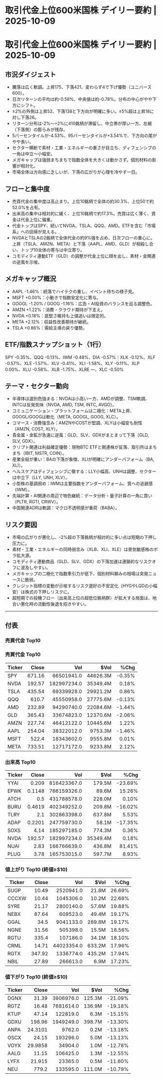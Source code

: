 # 取引代金上位600米国株 デイリー要約 | 2025-10-09

# 取引代金上位600米国株 デイリー要約 | 2025-10-09

## 市況ダイジェスト
- 騰落は広く軟調。上昇175、下落421、変わらず4で下げ優勢（ユニバース600）。
- 日次リターンの平均は約-0.58%、中央値は約-0.78%。分布の中心がやや下方にシフト。
- ±2%の外側は上昇52、下落138と下方向が明確に多い。±5%超は上昇18に対し下落26。
- リターン分布は-2%〜+2%に410銘柄が滞留し、中立帯が厚い一方、左裾（下落側）の膨らみが残存。
- 5パーセンタイルが-4.53%、95パーセンタイルが+3.54%で、下方向の尾がやや長い。
- セクター横断で素材・工業・エネルギーの重さが目立ち、ディフェンシブの一角は中立〜小幅安。
- メガキャップは強弱まちまちで指数全体を大きくは動かさず。個別材料の影響が相対化。
- 市場全体は方向感に乏しいが、下落の広がりが心理を冷やす一日。

## フローと集中度
- 売買代金の集中度は高止まり。上位10銘柄で全体の約30.3%、上位50で約52.0%を占有。
- 出来高の集中は相対的に緩く、上位10銘柄で約17.3%。売買は広く薄く、資金は代金上位に偏重。
- 代金トップはSPY、続いてNVDA、TSLA、QQQ、AMD。ETFを含む「市場系」への回帰が見える。
- NVDAとTSLAの2銘柄で全体代金の約9%強を占め、日次フローの重心に。上昇（TSLA、AMZN、META）と下落（AAPL、AMD、GLD）が相殺し合い、トップ10全体の寄与は中立寄り。
- コモディティ連動ETF（GLD）の調整が代金上位に顔を出し、素材・金関連の逆風を示唆。

## メガキャップ概況
- AAPL -1.46%：続落でハイテクの重し、イベント待ちの様子見。
- MSFT +0.00%：小動きで指数安定化に寄与。
- GOOGL -1.20% / GOOG -1.16%：広告・AI投資のバランスを巡る調整色。
- AMZN +1.22%：消費・クラウド期待が下支え。
- NVDA +0.18%：底堅さ維持も上値追いは限定的。
- META +2.12%：収益性改善期待が継続。
- TSLA +0.86%：需給主導の戻り優勢。

## ETF/指数スナップショット（1行）
SPY -0.35%、QQQ -0.13%、IWM -0.48%、DIA -0.57%｜XLK -0.12%、XLF -0.57%、XLE -1.57%、XLV -0.41%、XLI -1.58%、XLY -0.11%、XLP 0.00%、XLU -0.58%、XLB -1.75%、XLRE —、XLC -0.50%

## テーマ・セクター動向
- 半導体は選別色強まる：NVDAは小高い一方、AMDが調整、TSM軟調、INTCは反発気味（NVDA, AMD, TSM, INTC, AVGO）。
- コミュニケーション・プラットフォームは二極化：META上昇、GOOGL/GOOGは軟化（META, GOOGL, GOOG, XLC）。
- コマース・消費強含み：AMZNやCOSTが堅調、XLYは小幅安も耐性（AMZN, COST, XLY）。
- 貴金属・金鉱が急速に逆風：GLD、SLV、GDXがまとまって下落（GLD, SLV, GDX）。
- クリプト関連は利益確定優勢：現物BTC ETFと関連株が反落、取引所はまちまち（IBIT, MSTR, COIN）。
- 産業全般が重い：BAの下落が象徴、XLIが明確にアンダーパフォーム（BA, XLI）。
- ヘルスケアはディフェンシブに徹する：LLY小幅高、UNHは調整、セクターは中立下（LLY, UNH, XLV）。
- 小型株の基調弱め：IWMは主要指数をアンダーパフォーム、質への逃避感（IWM）。
- 先端計算・AI関連の周辺で物色継続：データ分析・量子計算の一角に買い（PLTR, RGTI, CRWV）。
- 中国関連ADRは軟調：マクロ不透明感が重荷（BABA）。

## リスク要因
- 市場の広がりが悪化し、-2%超の下落銘柄が相対的に多い点は短期の下押し圧力に。
- 素材・工業・エネルギーの同時弱含み（XLB、XLI、XLE）は景気敏感株のボラ拡大源。
- コモディティ連動商品（GLD、SLV、GDX）の下落加速は連鎖的なリスクオフに波及しやすい。
- メガキャップの二極化で指数牽引力が低下、個別材料頼みの相場は突発ニュースに脆弱。
- クレジット指標の変動が示唆するリスク選好の不安定化（HYGやLQDの小幅安）は株式の下押しリスクに。
- 超短期での投機フロー（出来高上位の超低位銘柄群）が拡大する局面は、地合い悪化時の流動性後退を招きやすい。

---

## 付表

### 売買代金 Top10

### 売買代金 Top10
| Ticker | Close | Vol | $Vol | %Chg |
|---|---:|---:|---:|---:|
| SPY | 671.16 | 66501941.0 | 44626.3M | -0.35% |
| NVDA | 192.57 | 182997234.0 | 35349.4M | 0.18% |
| TSLA | 435.54 | 69339928.0 | 29921.2M | 0.86% |
| QQQ | 610.7 | 45550958.0 | 27775.6M | -0.13% |
| AMD | 232.89 | 94290740.0 | 22084.6M | -1.44% |
| GLD | 365.43 | 33674823.0 | 12370.6M | -2.06% |
| AMZN | 227.74 | 46412122.0 | 10445.6M | 1.22% |
| AAPL | 254.04 | 38322012.0 | 9753.3M | -1.46% |
| MSFT | 522.4 | 18343602.0 | 9555.8M | 0.01% |
| META | 733.51 | 12717172.0 | 9233.8M | 2.12% |


### 出来高 Top10
| Ticker | Close | Vol | $Vol | %Chg |
|---|---:|---:|---:|---:|
| YYAI | 0.209 | 816423367.0 | 179.5M | -23.69% |
| EPWK | 0.1148 | 766159326.0 | 89.6M | 15.26% |
| ATCH | 0.5 | 431788578.0 | 228.0M | 0.10% |
| BURU | 0.4619 | 402349252.0 | 209.8M | -16.02% |
| TLRY | 2.1 | 302863398.0 | 637.8M | 5.53% |
| ADAP | 0.2201 | 247759730.0 | 58.1M | -17.35% |
| SOXS | 4.14 | 185297185.0 | 774.3M | 0.36% |
| NVDA | 192.57 | 182997234.0 | 35349.4M | 0.18% |
| NUAI | 2.83 | 166766639.0 | 436.8M | 81.41% |
| PLUG | 3.78 | 165753015.0 | 597.7M | 8.93% |


### 値上がり Top10 (終値≥$10)
| Ticker | Close | Vol | $Vol | %Chg |
|---|---:|---:|---:|---:|
| SUGP | 10.49 | 2520941.0 | 21.8M | 26.69% |
| CCCXW | 10.44 | 1045306.0 | 10.2M | 22.68% |
| SYRE | 21.17 | 2800140.0 | 57.6M | 19.88% |
| NEBX | 87.64 | 609523.0 | 49.4M | 19.17% |
| GGAL | 34.5 | 9041133.0 | 289.8M | 19.17% |
| NGNE | 31.56 | 505398.0 | 15.5M | 18.56% |
| RGTU | 335.4 | 107186.0 | 34.1M | 18.10% |
| CRML | 14.71 | 44023354.0 | 633.2M | 17.96% |
| RGTX | 347.92 | 1336774.0 | 435.2M | 17.94% |
| NBIL | 27.89 | 266613.0 | 6.9M | 17.23% |


### 値下がり Top10 (終値≥$10)
| Ticker | Close | Vol | $Vol | %Chg |
|---|---:|---:|---:|---:|
| DGNX | 31.39 | 3906976.0 | 125.3M | -21.09% |
| RGTZ | 16.48 | 7681614.0 | 136.9M | -19.18% |
| KTUP | 47.14 | 122819.0 | 6.3M | -15.15% |
| GDXU | 198.96 | 1949249.0 | 398.7M | -13.30% |
| ANPA | 24.3101 | 9762.0 | 0.2M | -13.18% |
| OSCX | 24.15 | 193296.0 | 5.0M | -13.13% |
| VOYX | 29.9858 | 34904.0 | 1.0M | -12.78% |
| AALG | 11.15 | 106425.0 | 1.3M | -12.55% |
| LYFX | 21.915 | 23365.0 | 0.5M | -11.60% |
| NEU | 779.2 | 133595.0 | 111.0M | -10.79% |

